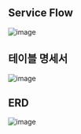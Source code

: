 ## Service Flow
![image](https://github.com/user-attachments/assets/2d829197-6940-4a21-a97a-68b460251ace)

## 테이블 명세서
![image](https://github.com/user-attachments/assets/d4d972e8-68f7-41f6-b073-dd6ca8e1632a)

## ERD
![image](https://github.com/user-attachments/assets/3a56d63f-b656-4bfc-8693-dce7e832fa91)


